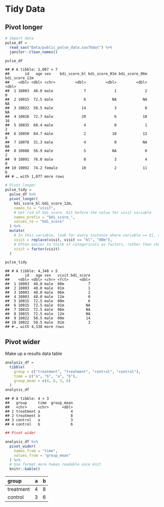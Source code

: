 Tidy Data
================

## Pivot longer

``` r
# Import data
pulse_df = 
  read_sas("Data/public_pulse_data.sas7bdat") %>% 
  janitor::clean_names()

pulse_df
```

    ## # A tibble: 1,087 × 7
    ##       id   age sex    bdi_score_bl bdi_score_01m bdi_score_06m bdi_score_12m
    ##    <dbl> <dbl> <chr>         <dbl>         <dbl>         <dbl>         <dbl>
    ##  1 10003  48.0 male              7             1             2             0
    ##  2 10015  72.5 male              6            NA            NA            NA
    ##  3 10022  58.5 male             14             3             8            NA
    ##  4 10026  72.7 male             20             6            18            16
    ##  5 10035  60.4 male              4             0             1             2
    ##  6 10050  84.7 male              2            10            12             8
    ##  7 10078  31.3 male              4             0            NA            NA
    ##  8 10088  56.9 male              5            NA             0             2
    ##  9 10091  76.0 male              0             3             4             0
    ## 10 10092  74.2 female           10             2            11             6
    ## # … with 1,077 more rows

``` r
# Pivot longer
pulse_tidy = 
  pulse_df %>% 
  pivot_longer(
    bdi_score_bl:bdi_score_12m,
    names_to = "visit",
    # Get rid of bdi_score_ bit before the value for visit variable
    names_prefix = "bdi_score_",
    values_to = "bdi_score"
  ) %>% 
  mutate(
    # In this variable, look for every instance where variable == bl, and everywhere that condition is true, replace with 00m
    visit = replace(visit, visit == "bl", "00m"),
    # Often easier to think of categoricals as factors, rather than character variables
    visit = factor(visit)
  )

pulse_tidy
```

    ## # A tibble: 4,348 × 5
    ##       id   age sex   visit bdi_score
    ##    <dbl> <dbl> <chr> <fct>     <dbl>
    ##  1 10003  48.0 male  00m           7
    ##  2 10003  48.0 male  01m           1
    ##  3 10003  48.0 male  06m           2
    ##  4 10003  48.0 male  12m           0
    ##  5 10015  72.5 male  00m           6
    ##  6 10015  72.5 male  01m          NA
    ##  7 10015  72.5 male  06m          NA
    ##  8 10015  72.5 male  12m          NA
    ##  9 10022  58.5 male  00m          14
    ## 10 10022  58.5 male  01m           3
    ## # … with 4,338 more rows

## Pivot wider

Make up a results data table

``` r
analysis_df = 
  tibble(
    group = c("treatment", "treatment", "control", "control"),
    time = c("a", "b", "a", "b"),
    group_mean = c(4, 8, 3, 6)
  )
analysis_df
```

    ## # A tibble: 4 × 3
    ##   group     time  group_mean
    ##   <chr>     <chr>      <dbl>
    ## 1 treatment a              4
    ## 2 treatment b              8
    ## 3 control   a              3
    ## 4 control   b              6

``` r
## Pivot wider

analysis_df %>% 
  pivot_wider(
    names_from = "time",
    values_from = "group_mean"
  ) %>% 
  # Use format more human readable once knit
  knitr::kable()
```

| group     |   a |   b |
|:----------|----:|----:|
| treatment |   4 |   8 |
| control   |   3 |   6 |
